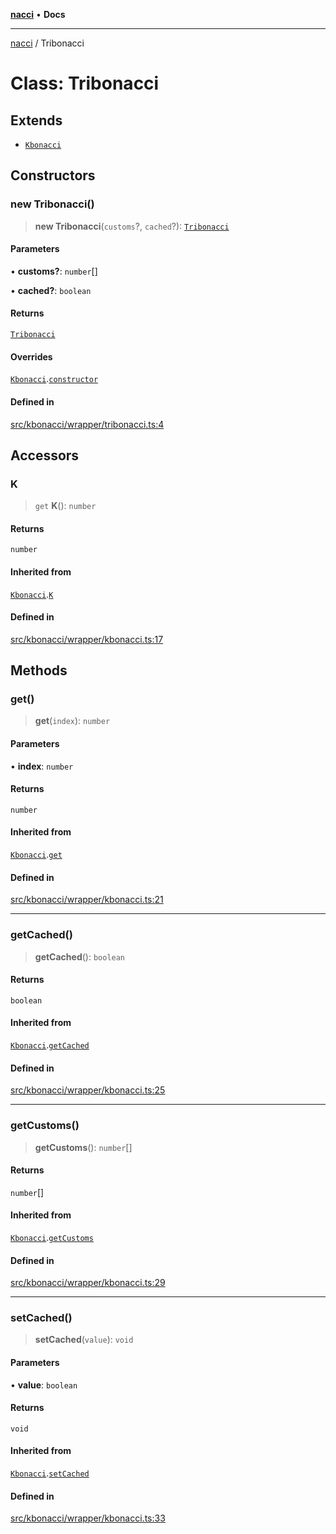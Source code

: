 [**nacci**](../README.md) • **Docs**

***

[nacci](../README.md) / Tribonacci

# Class: Tribonacci

## Extends

- [`Kbonacci`](Kbonacci.md)

## Constructors

### new Tribonacci()

> **new Tribonacci**(`customs`?, `cached`?): [`Tribonacci`](Tribonacci.md)

#### Parameters

• **customs?**: `number`[]

• **cached?**: `boolean`

#### Returns

[`Tribonacci`](Tribonacci.md)

#### Overrides

[`Kbonacci`](Kbonacci.md).[`constructor`](Kbonacci.md#constructors)

#### Defined in

[src/kbonacci/wrapper/tribonacci.ts:4](https://github.com/havelessbemore/nacci/blob/0e5a21e6c43aeb5913f37277f73a4fdd947434aa/src/kbonacci/wrapper/tribonacci.ts#L4)

## Accessors

### K

> `get` **K**(): `number`

#### Returns

`number`

#### Inherited from

[`Kbonacci`](Kbonacci.md).[`K`](Kbonacci.md#k)

#### Defined in

[src/kbonacci/wrapper/kbonacci.ts:17](https://github.com/havelessbemore/nacci/blob/0e5a21e6c43aeb5913f37277f73a4fdd947434aa/src/kbonacci/wrapper/kbonacci.ts#L17)

## Methods

### get()

> **get**(`index`): `number`

#### Parameters

• **index**: `number`

#### Returns

`number`

#### Inherited from

[`Kbonacci`](Kbonacci.md).[`get`](Kbonacci.md#get)

#### Defined in

[src/kbonacci/wrapper/kbonacci.ts:21](https://github.com/havelessbemore/nacci/blob/0e5a21e6c43aeb5913f37277f73a4fdd947434aa/src/kbonacci/wrapper/kbonacci.ts#L21)

***

### getCached()

> **getCached**(): `boolean`

#### Returns

`boolean`

#### Inherited from

[`Kbonacci`](Kbonacci.md).[`getCached`](Kbonacci.md#getcached)

#### Defined in

[src/kbonacci/wrapper/kbonacci.ts:25](https://github.com/havelessbemore/nacci/blob/0e5a21e6c43aeb5913f37277f73a4fdd947434aa/src/kbonacci/wrapper/kbonacci.ts#L25)

***

### getCustoms()

> **getCustoms**(): `number`[]

#### Returns

`number`[]

#### Inherited from

[`Kbonacci`](Kbonacci.md).[`getCustoms`](Kbonacci.md#getcustoms)

#### Defined in

[src/kbonacci/wrapper/kbonacci.ts:29](https://github.com/havelessbemore/nacci/blob/0e5a21e6c43aeb5913f37277f73a4fdd947434aa/src/kbonacci/wrapper/kbonacci.ts#L29)

***

### setCached()

> **setCached**(`value`): `void`

#### Parameters

• **value**: `boolean`

#### Returns

`void`

#### Inherited from

[`Kbonacci`](Kbonacci.md).[`setCached`](Kbonacci.md#setcached)

#### Defined in

[src/kbonacci/wrapper/kbonacci.ts:33](https://github.com/havelessbemore/nacci/blob/0e5a21e6c43aeb5913f37277f73a4fdd947434aa/src/kbonacci/wrapper/kbonacci.ts#L33)
